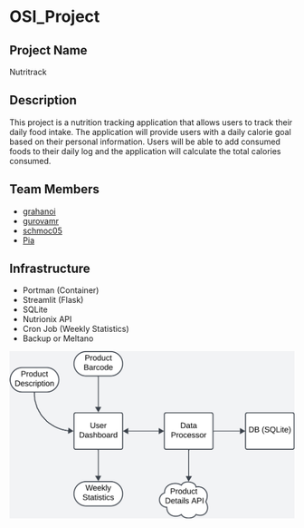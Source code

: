 # OSI_Project

## Project Name
Nutritrack

## Description
This project is a nutrition tracking application that allows users to track their daily food intake. The application will provide users with a daily calorie goal based on their personal information. Users will be able to add consumed foods to their daily log and the application will calculate the total calories consumed. 

## Team Members
- [grahanoi](https://github.com/grahanoi)
- [gurovamr](https://github.com/gurovamr)
- [schmoc05](https://github.com/Fr3m3l1)
- [Pia](https....)

## Infrastructure
- Portman (Container)
- Streamlit (Flask)
- SQLite
- Nutrionix API
- Cron Job (Weekly Statistics)
- Backup or Meltano 

![Infrastructure](https://github.com/Fr3m3l1/OSI_Project/blob/main/doc/Infrastucture%20Plan.png)
